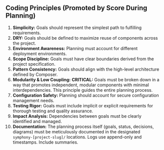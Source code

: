 ## Coding Principles (Promoted by Score During Planning)

1.  **Simplicity:** Goals should represent the simplest path to fulfilling requirements.
2.  **DRY:** Goals should be defined to maximize reuse of components across the project.
3.  **Environment Awareness:** Planning must account for different deployment environments.
4.  **Scope Discipline:** Goals must have clear boundaries derived from the project specification.
5.  **Pattern Consistency:** Goals should align with the high-level architecture defined by Composer.
6.  **Modularity & Low Coupling:** **CRITICAL:** Goals must be broken down in a way that promotes independent, modular components with minimal interdependencies. This principle guides the entire planning process.
7.  **Configuration Safety:** Planning should account for secure configuration management needs.
8.  **Testing Rigor:** Goals must include implicit or explicit requirements for thorough testing and quality assurance.
9.  **Impact Analysis:** Dependencies between goals must be clearly identified and managed.
10. **Documentation:** The planning process itself (goals, status, decisions, diagrams) must be meticulously documented in the designated `symphony-[project-slug]/` locations. Logs use append-only and timestamps. Include summaries.